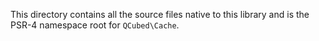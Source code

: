 This directory contains all the source files native to this library and is the PSR-4 namespace root for `QCubed\Cache`.